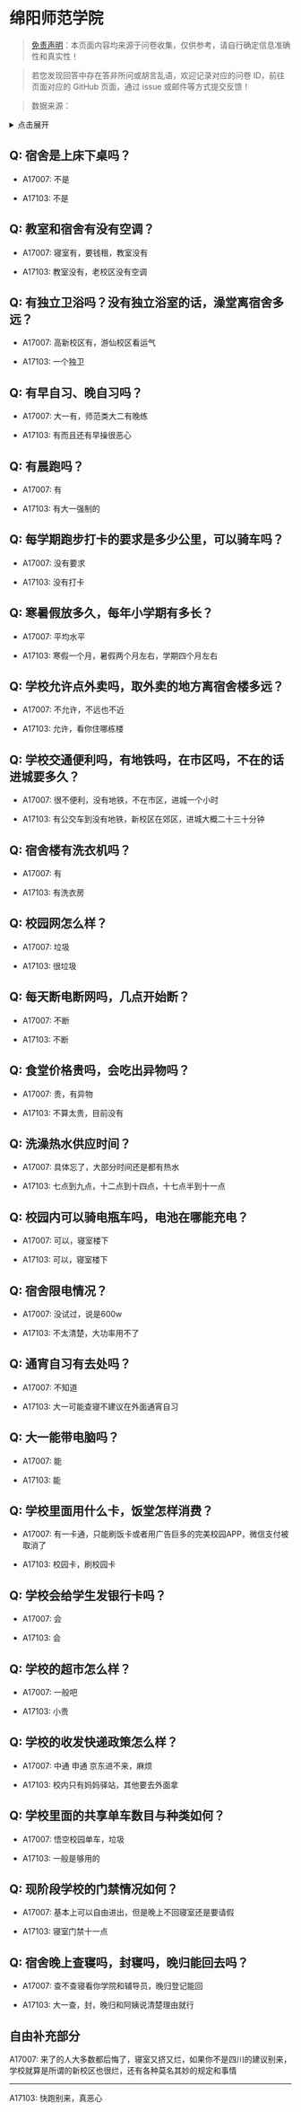 # 绵阳师范学院

> [免责声明](https://colleges.chat/#_3)：本页面内容均来源于问卷收集，仅供参考，请自行确定信息准确性和真实性！

> 若您发现回答中存在答非所问或胡言乱语，欢迎记录对应的问卷 ID，前往页面对应的 GitHub 页面，通过 issue 或邮件等方式提交反馈！

> 数据来源：

<details><summary>点击展开</summary>
<ul>
<li>A17007: yanqvvv@foxmail.com (2023 年 03 月)</li>
<li>A17103: 匿名 (2023 年 04 月)</li>
</ul>
</details>

## Q: 宿舍是上床下桌吗？

- A17007: 不是

- A17103: 不是

## Q: 教室和宿舍有没有空调？

- A17007: 寝室有，要钱租，教室没有

- A17103: 教室没有，老校区没有空调

## Q: 有独立卫浴吗？没有独立浴室的话，澡堂离宿舍多远？

- A17007: 高新校区有，游仙校区看运气

- A17103: 一个独卫

## Q: 有早自习、晚自习吗？

- A17007: 大一有，师范类大二有晚练

- A17103: 有而且还有早操很恶心

## Q: 有晨跑吗？

- A17007: 有

- A17103: 有大一强制的

## Q: 每学期跑步打卡的要求是多少公里，可以骑车吗？

- A17007: 没有要求

- A17103: 没有打卡

## Q: 寒暑假放多久，每年小学期有多长？

- A17007: 平均水平

- A17103: 寒假一个月，暑假两个月左右，学期四个月左右

## Q: 学校允许点外卖吗，取外卖的地方离宿舍楼多远？

- A17007: 不允许，不远也不近

- A17103: 允许，看你住哪栋楼

## Q: 学校交通便利吗，有地铁吗，在市区吗，不在的话进城要多久？

- A17007: 很不便利，没有地铁，不在市区，进城一个小时

- A17103: 有公交车到没有地铁，新校区在郊区，进城大概二十三十分钟

## Q: 宿舍楼有洗衣机吗？

- A17007: 有

- A17103: 有洗衣房

## Q: 校园网怎么样？

- A17007: 垃圾

- A17103: 很垃圾

## Q: 每天断电断网吗，几点开始断？

- A17007: 不断

- A17103: 不断

## Q: 食堂价格贵吗，会吃出异物吗？

- A17007: 贵，有异物

- A17103: 不算太贵，目前没有

## Q: 洗澡热水供应时间？

- A17007: 具体忘了，大部分时间还是都有热水

- A17103: 七点到九点，十二点到十四点，十七点半到十一点

## Q: 校园内可以骑电瓶车吗，电池在哪能充电？

- A17007: 可以，寝室楼下

- A17103: 可以，寝室楼下

## Q: 宿舍限电情况？

- A17007: 没试过，说是600w

- A17103: 不太清楚，大功率用不了

## Q: 通宵自习有去处吗？

- A17007: 不知道

- A17103: 大一可能查寝不建议在外面通宵自习

## Q: 大一能带电脑吗？

- A17007: 能

- A17103: 能

## Q: 学校里面用什么卡，饭堂怎样消费？

- A17007: 有一卡通，只能刷饭卡或者用广告巨多的完美校园APP，微信支付被取消了

- A17103: 校园卡，刷校园卡

## Q: 学校会给学生发银行卡吗？

- A17007: 会

- A17103: 会

## Q: 学校的超市怎么样？

- A17007: 一般吧

- A17103: 小贵

## Q: 学校的收发快递政策怎么样？

- A17007: 中通 申通 京东进不来，麻烦

- A17103: 校内只有妈妈驿站，其他要去外面拿

## Q: 学校里面的共享单车数目与种类如何？

- A17007: 悟空校园单车，垃圾

- A17103: 一般是够用的

## Q: 现阶段学校的门禁情况如何？

- A17007: 基本上可以自由进出，但是晚上不回寝室还是要请假

- A17103: 寝室门禁十一点

## Q: 宿舍晚上查寝吗，封寝吗，晚归能回去吗？

- A17007: 查不查寝看你学院和辅导员，晚归登记能回

- A17103: 大一查，封，晚归和阿姨说清楚理由就行

## 自由补充部分

A17007: 来了的人大多数都后悔了，寝室又挤又烂，如果你不是四川的建议别来，学校就算是所谓的新校区也很烂，还有各种莫名其妙的规定和事情

***

A17103: 快跑别来，真恶心